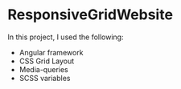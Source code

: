 # ResponsiveGridWebsite

In this project, I used the following:

- Angular framework
- CSS Grid Layout
- Media-queries
- SCSS variables
